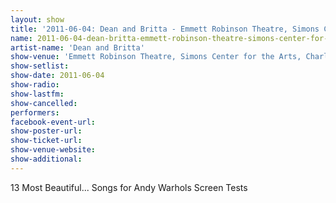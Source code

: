 ```yaml
---
layout: show
title: '2011-06-04: Dean and Britta - Emmett Robinson Theatre, Simons Center for the Arts, Charleston, SC, USA'
name: 2011-06-04-dean-britta-emmett-robinson-theatre-simons-center-for-the-arts-charleston-sc-usa-2
artist-name: 'Dean and Britta'
show-venue: 'Emmett Robinson Theatre, Simons Center for the Arts, Charleston, SC, USA'
show-setlist: 
show-date: 2011-06-04
show-radio: 
show-lastfm: 
show-cancelled: 
performers: 
facebook-event-url: 
show-poster-url: 
show-ticket-url: 
show-venue-website: 
show-additional: 
---
```


13 Most Beautiful... Songs for Andy Warhols Screen Tests